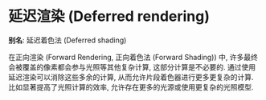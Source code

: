 # 延迟渲染 (Deferred rendering)

**别名**: 延迟着色法 (Deferred shading)

在正向渲染 (Forward Rendering, 正向着色法 (Forward Shading)) 中, 许多最终会被覆盖的像素都会参与光照等其他复杂计算, 这部分计算是不必要的.
通过使用延迟渲染可以消除这些多余的计算, 从而允许片段着色器进行更多更复杂的计算. 比如显著提高了光照计算的效率, 允许存在更多的光源或使用更复杂的光照模型.
